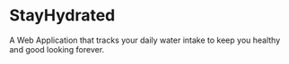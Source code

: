 # StayHydrated
A Web Application that tracks your daily water intake to keep you healthy and good looking forever.
